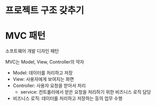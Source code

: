 # 프로젝트 구조 갖추기

# MVC 패턴

소프트웨어 개발 디자인 패턴  

MVC는 Model, View, Controller의 약자  

- Model: 데이터를 처리하고 저장
- View: 사용자에게 보여지는 화면
- Controller: 사용자 요청을 받아서 처리
    - service: 컨트롤러에서 받은 요청을 처리하기 위한 비즈니스 로직 담당
- 비즈니스 로직: 데이터를 처리하고 저장하는 등의 업무 수행